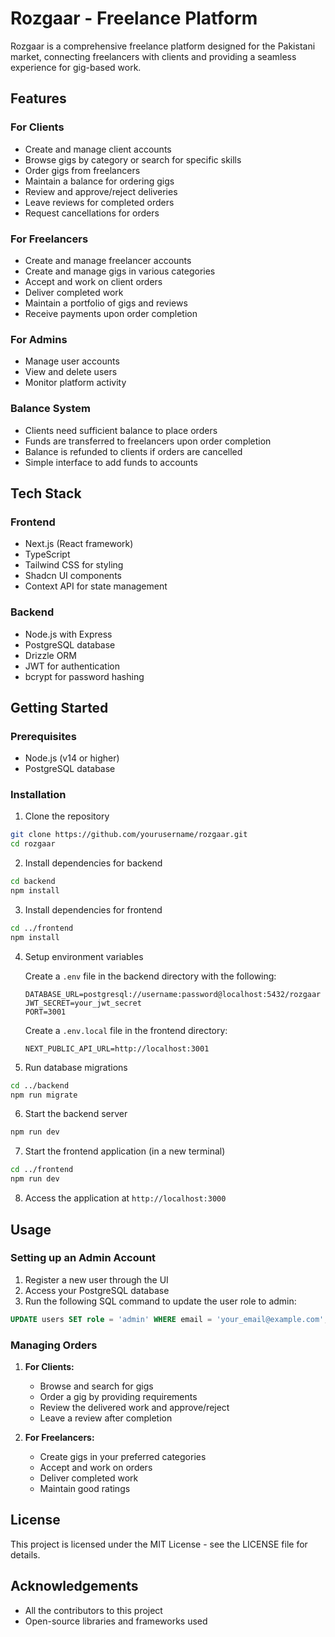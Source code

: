 # Rozgaar - Freelance Platform

Rozgaar is a comprehensive freelance platform designed for the Pakistani market, connecting freelancers with clients and providing a seamless experience for gig-based work.

## Features

### For Clients
- Create and manage client accounts
- Browse gigs by category or search for specific skills
- Order gigs from freelancers
- Maintain a balance for ordering gigs
- Review and approve/reject deliveries
- Leave reviews for completed orders
- Request cancellations for orders

### For Freelancers
- Create and manage freelancer accounts
- Create and manage gigs in various categories
- Accept and work on client orders
- Deliver completed work
- Maintain a portfolio of gigs and reviews
- Receive payments upon order completion

### For Admins
- Manage user accounts
- View and delete users
- Monitor platform activity

### Balance System
- Clients need sufficient balance to place orders
- Funds are transferred to freelancers upon order completion
- Balance is refunded to clients if orders are cancelled
- Simple interface to add funds to accounts

## Tech Stack

### Frontend
- Next.js (React framework)
- TypeScript
- Tailwind CSS for styling
- Shadcn UI components
- Context API for state management

### Backend
- Node.js with Express
- PostgreSQL database
- Drizzle ORM
- JWT for authentication
- bcrypt for password hashing

## Getting Started

### Prerequisites
- Node.js (v14 or higher)
- PostgreSQL database

### Installation

1. Clone the repository
```bash
git clone https://github.com/yourusername/rozgaar.git
cd rozgaar
```

2. Install dependencies for backend
```bash
cd backend
npm install
```

3. Install dependencies for frontend
```bash
cd ../frontend
npm install
```

4. Setup environment variables
   
   Create a `.env` file in the backend directory with the following:
   ```
   DATABASE_URL=postgresql://username:password@localhost:5432/rozgaar
   JWT_SECRET=your_jwt_secret
   PORT=3001
   ```

   Create a `.env.local` file in the frontend directory:
   ```
   NEXT_PUBLIC_API_URL=http://localhost:3001
   ```

5. Run database migrations
```bash
cd ../backend
npm run migrate
```

6. Start the backend server
```bash
npm run dev
```

7. Start the frontend application (in a new terminal)
```bash
cd ../frontend
npm run dev
```

8. Access the application at `http://localhost:3000`

## Usage

### Setting up an Admin Account

1. Register a new user through the UI
2. Access your PostgreSQL database
3. Run the following SQL command to update the user role to admin:
```sql
UPDATE users SET role = 'admin' WHERE email = 'your_email@example.com';
```

### Managing Orders

1. **For Clients:**
   - Browse and search for gigs
   - Order a gig by providing requirements
   - Review the delivered work and approve/reject
   - Leave a review after completion

2. **For Freelancers:**
   - Create gigs in your preferred categories
   - Accept and work on orders
   - Deliver completed work
   - Maintain good ratings

## License

This project is licensed under the MIT License - see the LICENSE file for details.

## Acknowledgements

- All the contributors to this project
- Open-source libraries and frameworks used 